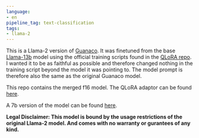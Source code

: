 ```yaml
---
language:
- en
pipeline_tag: text-classification
tags:
- llama-2
---
```

This is a Llama-2 version of [Guanaco](https://huggingface.co/timdettmers/guanaco-13b). It was finetuned from the base [Llama-13b](https://huggingface.co/meta-llama/Llama-2-13b-hf) model using the official training scripts found in the [QLoRA repo](https://github.com/artidoro/qlora). I wanted it to be as faithful as possible and therefore changed nothing in the training script beyond the model it was pointing to. The model prompt is therefore also the same as the original Guanaco model.

This repo contains the merged f16 model. The QLoRA adaptor can be found [here](https://huggingface.co/Mikael110/llama-2-13b-guanaco-qlora).

A 7b version of the model can be found [here](https://huggingface.co/Mikael110/llama-2-7b-guanaco-fp16).

**Legal Disclaimer: This model is bound by the usage restrictions of the original Llama-2 model. And comes with no warranty or gurantees of any kind.**